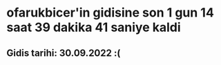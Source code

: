# ofarukbicer'in gidisine son 1 gun 14 saat 39 dakika 41 saniye kaldi

## Gidis tarihi: 30.09.2022 :(